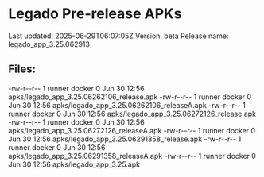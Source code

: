 # Legado Pre-release APKs
Last updated: 2025-06-29T06:07:05Z
Version: beta
Release name: legado_app_3.25.062913
## Files:
-rw-r--r-- 1 runner docker 0 Jun 30 12:56 apks/legado_app_3.25.06262106_release.apk
-rw-r--r-- 1 runner docker 0 Jun 30 12:56 apks/legado_app_3.25.06262106_releaseA.apk
-rw-r--r-- 1 runner docker 0 Jun 30 12:56 apks/legado_app_3.25.06272126_release.apk
-rw-r--r-- 1 runner docker 0 Jun 30 12:56 apks/legado_app_3.25.06272126_releaseA.apk
-rw-r--r-- 1 runner docker 0 Jun 30 12:56 apks/legado_app_3.25.06291358_release.apk
-rw-r--r-- 1 runner docker 0 Jun 30 12:56 apks/legado_app_3.25.06291358_releaseA.apk
-rw-r--r-- 1 runner docker 0 Jun 30 12:56 apks/legado_app_3.25.apk
